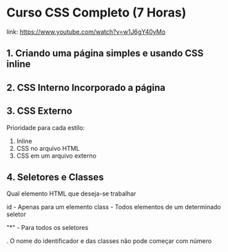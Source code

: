 # Curso CSS Completo (7 Horas)

link: https://www.youtube.com/watch?v=w1J6gY40yMo

## 1. Criando uma página simples e usando CSS inline

## 2. CSS Interno Incorporado a página

## 3. CSS Externo

Prioridade para cada estilo:

1. Inline
2. CSS no arquivo HTML
3. CSS em um arquivo externo

## 4. Seletores e Classes

Qual elemento HTML que deseja-se trabalhar

id - Apenas para um elemento
class - Todos elementos de um determinado seletor

"\*" - Para todos os seletores

. O nome do identificador e das classes não pode começar com número
